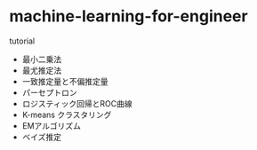 # machine-learning-for-engineer
tutorial

- 最小二乗法
- 最尤推定法
- 一致推定量と不偏推定量
- パーセプトロン
- ロジスティック回帰とROC曲線
- K-means クラスタリング
- EMアルゴリズム
- ベイズ推定
